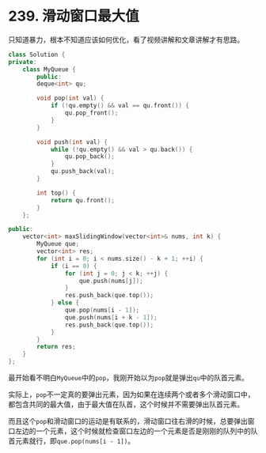 # 239. 滑动窗口最大值

只知道暴力，根本不知道应该如何优化，看了视频讲解和文章讲解才有思路。

```c++
class Solution {
private:
    class MyQueue {
        public:
        deque<int> qu;

        void pop(int val) {
            if (!qu.empty() && val == qu.front()) {
                qu.pop_front();
            }
        }

        void push(int val) {
            while (!qu.empty() && val > qu.back()) {
                qu.pop_back();
            }
            qu.push_back(val);
        }

        int top() {
            return qu.front();
        }
    };

public:
    vector<int> maxSlidingWindow(vector<int>& nums, int k) {
        MyQueue que;
        vector<int> res;
        for (int i = 0; i < nums.size() - k + 1; ++i) {
            if (i == 0) {
                for (int j = 0; j < k; ++j) {
                    que.push(nums[j]);
                }
                res.push_back(que.top());
            } else {
                que.pop(nums[i - 1]);
                que.push(nums[i + k - 1]);
                res.push_back(que.top());
            }
        }
        return res;
    }
};
```

最开始看不明白`MyQueue`中的`pop`，我刚开始以为`pop`就是弹出`qu`中的队首元素。

实际上，`pop`不一定真的要弹出元素，因为如果在连续两个或者多个滑动窗口中，都包含共同的最大值，由于最大值在队首，这个时候并不需要弹出队首元素。

而且这个`pop`和滑动窗口的运动是有联系的，滑动窗口往右滑的时候，总要弹出窗口左边的一个元素，这个时候就检查窗口左边的一个元素是否是刚刚的队列中的队首元素就行，即`que.pop(nums[i - 1])`。